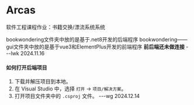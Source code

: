 # Arcas
软件工程课程作业：书籍交换/漂流系统系统

bookwondering文件夹中放的是基于.net8开发的后端程序
bookwondering——gui文件夹中放的是基于vue3和ElementPlus开发的前端程序
**前后端还未做连接** 
                                          ---lwk 2024.11.16
#### 如何打开后端项目

1. 下载并解压项目到本地。
2. 在 Visual Studio 中，选择 `打开` -> `项目/解决方案`。
3. 打开项目文件夹中的 `.csproj` 文件。
                                           ---wg 2024.12.14
